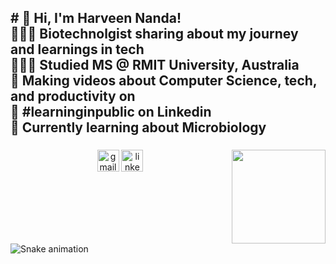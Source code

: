 <h2 align="left"># 👋 Hi, I'm Harveen Nanda!<br>👩🏻‍💻 Biotechnolgist sharing about my journey and learnings in tech<br>👩🏻‍🎓 Studied MS @ RMIT University, Australia<br>🎨 Making videos about Computer Science, tech, and productivity on <br>🌷 #learninginpublic on Linkedin<br>💭 Currently learning about Microbiology </h2>

###


###

<img align="right" height="150" src="https://i.imgflip.com/65efzo.gif"  />

###

<div align="left">
</div>

###

<div align="center">
  <img src="https://img.shields.io/static/v1?message=Gmail&logo=gmail&label=&color=D14836&logoColor=white&labelColor=&style=for-the-badge" height="35" alt="gmail logo"  />
  <img src="https://img.shields.io/static/v1?message=LinkedIn&logo=linkedin&label=&color=0077B5&logoColor=white&labelColor=&style=for-the-badge" height="35" alt="linkedin logo"  />
</div>

###

<br clear="both">

<img src="https://profile-readme-generator.com/assets/snake.svg" alt="Snake animation" />

###
